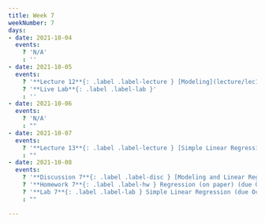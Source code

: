 ```yaml
---
title: Week 7
weekNumber: 7
days:
- date: 2021-10-04
  events:
    ? 'N/A'
    : ''
- date: 2021-10-05
  events:
    ? '**Lecture 12**{: .label .label-lecture } [Modeling](lecture/lec12)'
    ? '**Live Lab**{: .label .label-lab }'
    : ''
- date: 2021-10-06
  events:
    ? 'N/A'
    : ""
- date: 2021-10-07
  events:
    ? '**Lecture 13**{: .label .label-lecture } [Simple Linear Regression](lecture/lec13)'
    : ""
- date: 2021-10-08
  events:
    ? '**Discussion 7**{: .label .label-disc } [Modeling and Linear Regression](https://drive.google.com/file/d/1fbiu4l1vT-EuggIq0Ju51Pjjpsl-4cYr/view?usp=sharing)'
    ? '**Homework 7**{: .label .label-hw } Regression (on paper) (due Oct 14)'
    ? '**Lab 7**{: .label .label-lab } Simple Linear Regression (due Oct 12)'
    : ""

---
```

